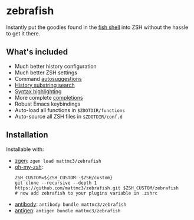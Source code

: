 # zebrafish

Instantly put the goodies found in the [fish shell][fish-shell] into ZSH
without the hassle to get it there.

## What's included

- Much better history configuration
- Much better ZSH settings
- Command [autosuggestions][zsh-autosuggestions]
- [History substring search][zsh-history-substring-search]
- [Syntax highlighting][fast-syntax-highlighting]
- More complete [completions][zsh-completions]
- Robust Emacs keybindings
- Auto-load all functions in `$ZDOTDIR/functions`
- Auto-source all ZSH files in `$ZDOTDIR/conf.d`

## Installation

Installable with:
- [zgen]: `zgen load mattmc3/zebrafish`
- [oh-my-zsh]:
  ``` shell
  ZSH_CUSTOM=${ZSH_CUSTOM:-$ZSH/custom}
  git clone --recursive --depth 1 https://github.com/mattmc3/zebrafish.git $ZSH_CUSTOM/zebrafish
  # now add zebrafish to your plugins variable in .zshrc
  ```
- [antibody]: `antibody bundle mattmc3/zebrafish`
- [antigen]: `antigen bundle mattmc3/zebrafish`


[zgen]:       https://github.com/tarjoilija/zgen
[oh-my-zsh]:  https://github.com/robbyrussell/oh-my-zsh
[antibody]:   https://getantibody.github.io
[antigen]:    https://github.com/zsh-users/antigen
[fish-shell]: https://fishshell.com/
[zsh-autosuggestions]:           https://github.com/zsh-users/zsh-autosuggestions
[zsh-completions]:               https://github.com/zsh-users/zsh-completions
[zsh-history-substring-search]:  https://github.com/zsh-users/zsh-history-substring-search
[fast-syntax-highlighting]:      https://github.com/zdharma/fast-syntax-highlighting

